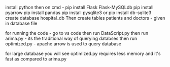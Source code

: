 install python
then on cmd - pip install Flask Flask-MySQLdb
pip install pyarrow
pip install pandas
pip install pysqlite3 or pip install db-sqlite3
create database hospital_db
Then create tables patients and doctors - given in database file

for running the code - 
go to vs code
then run DataScript.py
then run arima.py - its the traditional way of querying databses
then run optimized.py - apache arrow is used to query database

for large database you will see optimized.py requires less memory and it's fast as compared to arima.py


